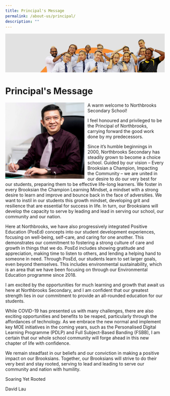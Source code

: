 ```yaml
---
title: Principal's Message
permalink: /about-us/principal/
description: ""
---
```

![](/images/about_us.jpg)

Principal's Message
===================

<img src="/images/123.png" style="width:250px;height:240px;margin-right:10px;" align = "left">

A warm welcome to Northbrooks Secondary School!

  

I feel honoured and privileged to be the Principal of Northbrooks, carrying forward the good work done by my predecessors.

  

Since it’s humble beginnings in 2000, Northbrooks Secondary has steadily grown to become a choice school. Guided by our vision – Every Brooksian a Champion, Impacting the Community – we are united in our desire to do our very best for our students, preparing them to be effective life-long learners. We foster in every Brooksian the Champion Learning Mindset, a mindset with a strong desire to learn and improve and bounce back in the face of adversities. We want to instil in our students this growth mindset, developing grit and resilience that are essential for success in life. In turn, our Brooksians will develop the capacity to serve by leading and lead in serving our school, our community and our nation.

Here at Northbrooks, we have also progressively integrated Positive Education (PosEd) concepts into our student development experiences, focusing on well-being, self-care, and caring for one another. This demonstrates our commitment to fostering a strong culture of care and growth in things that we do. PosEd includes showing gratitude and appreciation, making time to listen to others, and lending a helping hand to someone in need. Through PosEd, our students learn to set larger goals, even beyond themselves. This includes environmental sustainability, which is an area that we have been focusing on through our Environmental Education programme since 2018.

  

I am excited by the opportunities for much learning and growth that await us here at Northbrooks Secondary, and I am confident that our greatest strength lies in our commitment to provide an all-rounded education for our students.

  

While COVID-19 has presented us with many challenges, there are also exciting opportunities and benefits to be reaped, particularly through the affordances of technology. As we embrace the new normal and implement key MOE initiatives in the coming years, such as the Personalised Digital Learning Programme (PDLP) and Full Subject-Based Banding (FSBB), I am certain that our whole school community will forge ahead in this new chapter of life with confidence.

  

We remain steadfast in our beliefs and our conviction in making a positive impact on our Brooksians. Together, our Brooksians will strive to do their very best and stay rooted, serving to lead and leading to serve our community and nation with humility.

  

Soaring Yet Rooted

David Lau